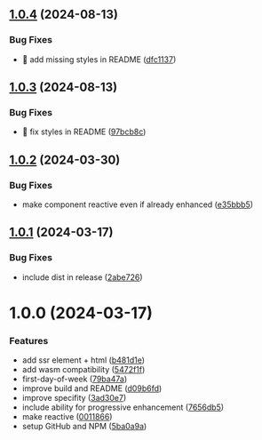 ## [1.0.4](https://github.com/mariohamann/activity-graph/compare/v1.0.3...v1.0.4) (2024-08-13)


### Bug Fixes

* 🐛 add missing styles in README ([dfc1137](https://github.com/mariohamann/activity-graph/commit/dfc1137de9a3b2a8e85f6bb39bb2062804bb83f5))

## [1.0.3](https://github.com/mariohamann/activity-graph/compare/v1.0.2...v1.0.3) (2024-08-13)


### Bug Fixes

* 🐛 fix styles in README ([97bcb8c](https://github.com/mariohamann/activity-graph/commit/97bcb8c7b39b4e1e065c62970eb8ea4a7c565efb))

## [1.0.2](https://github.com/mariohamann/activity-graph/compare/v1.0.1...v1.0.2) (2024-03-30)


### Bug Fixes

* make component reactive even if already enhanced ([e35bbb5](https://github.com/mariohamann/activity-graph/commit/e35bbb50ee1c621fde8aa28464827fb5312a84a4))

## [1.0.1](https://github.com/mariohamann/activity-graph/compare/v1.0.0...v1.0.1) (2024-03-17)


### Bug Fixes

* include dist in release ([2abe726](https://github.com/mariohamann/activity-graph/commit/2abe7261b99666bffdd9e484f84ff82bdc0d34ce))

# 1.0.0 (2024-03-17)


### Features

* add ssr element + html ([b481d1e](https://github.com/mariohamann/activity-graph/commit/b481d1eba81c70944e89dc30fa235e3463936fca))
* add wasm compatibility ([5472f1f](https://github.com/mariohamann/activity-graph/commit/5472f1f7711cc6dc6b258d53f22aad6b80ac34b8))
* first-day-of-week ([79ba47a](https://github.com/mariohamann/activity-graph/commit/79ba47af0fa018cbf78960565edfb38ddd638dc2))
* improve build and README ([d09b6fd](https://github.com/mariohamann/activity-graph/commit/d09b6fd5fc4b21bebd92a6381cd8abc40c238a86))
* improve specifity ([3ad30e7](https://github.com/mariohamann/activity-graph/commit/3ad30e7f90d685495d401427c68d83e023ffe252))
* include ability for progressive enhancement ([7656db5](https://github.com/mariohamann/activity-graph/commit/7656db5e7786c920422386dec7f75e61d007a931))
* make reactive ([0011866](https://github.com/mariohamann/activity-graph/commit/00118662ed00db5a50d7bd7239a4c35d98131943))
* setup GitHub and NPM ([5ba0a9a](https://github.com/mariohamann/activity-graph/commit/5ba0a9a591177074f60251112789e9db938ae983))
